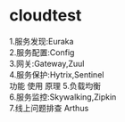 # cloudtest
1.服务发现:Euraka <br/>
2.服务配置:Config  <br/>
3.网关:Gateway,Zuul  <br/>
4.服务保护:Hytrix,Sentinel  <br/>
功能
使用
原理
5.负载均衡<br/>
6.服务监控:Skywalking,Zipkin <br/>
7.线上问题排查 Arthus <br/>